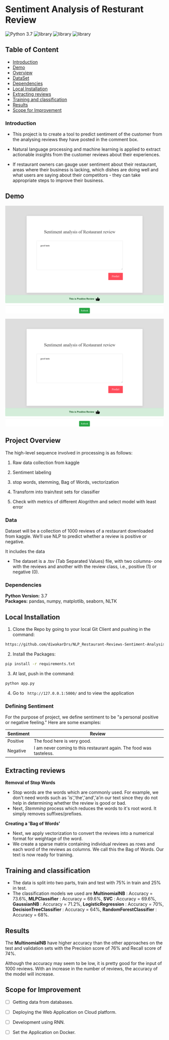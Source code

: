
# Sentiment Analysis of Resturant Review
![Python 3.7](https://img.shields.io/badge/Python-3.7-brightgreen.svg) ![library](https://img.shields.io/badge/Library-numpy-orange.svg) ![library](https://img.shields.io/badge/Library-matplotlib-blueviolet.svg) ![library](https://img.shields.io/badge/Library-NLTK-9cf.svg)


## Table of Content
  * [Introduction](#introduction)
  * [Demo](#demo)
  * [Overview](#project-overview)
  * [DataSet](#data)
  * [Dependencies](#dependencies)
  * [Local Installation](#local-installation)
  * [Extracting reviews](#extracting-reviews)
  * [Training and classification](#training-and-classification)
  * [Results](#results)
  * [Scope for Improvement](#scope-for-improvement)
  

### **Introduction**

- This project is to create a tool to predict sentiment of the customer from the analysing reviews they have posted in the comment box.

- Natural language processing and machine learning is applied to extract actionable insights from the customer reviews about their experiences.
- If restaurant owners can gauge user sentiment about their restaurant, areas where their business is lacking, which dishes are doing well and what users are saying about their competitors - they can take appropriate steps to improve their business.


## Demo
![](readme_resource/result.png)

<p align='center'>
 
 <img src = "https://github.com/diwakarDrs/NLP-Projects/blob/main/NLP_Restaurant-Reviews-Sentiment-Analysis/readme_resource/result.png" width = 600 alt="Resturant Review">
 </p>


## Project Overview 

The high-level sequence involved in processing is as follows:

1) Raw data collection from kaggle

2) Sentiment labeling

3) stop words, stemming, Bag of Words, vectorization

4)	Transform into train/test sets for classifier

5) Check with metrics of different Alogrithm  and select model with least error


### **Data**

Dataset will be a collection of 1000 reviews of a restaurant downloaded from kaggle. We’ll use NLP to predict whether a review is positive or negative.

It includes the data

- The dataset is a .tsv (Tab Separated Values) file, with two columns- one with the reviews and another with the review class, i.e., positive (1) or negative (0).


### **Dependencies**

**Python Version:** 3.7  
**Packages:** pandas, numpy, matplotlib, seaborn, NLTK


## Local Installation
1. Clone the Repo by going to your local Git Client and pushing in the command: 
```sh
https://github.com/diwakarDrs/NLP_Restaurant-Reviews-Sentiment-Analysis.git
```
2. Install the Packages: 
```sh
pip install -r requirements.txt
```
3. At last, push in the command:
```sh
python app.py
```
4. Go to ` http://127.0.0.1:5000/` and to view the application

### **Defining Sentiment**

For the purpose of project, we define sentiment to be &quot;a personal positive or negative feeling.&quot; Here are some examples:

| **Sentiment** | **Review** |
| --- | --- |
| Positive | The food here is very good. |
| Negative | I am never coming to this restaurant again. The food was tasteless. |

## Extracting reviews

**Removal of Stop Words**
- Stop words are the words which are commonly used. For example, we don't need words such as 'is','the','and','a’in our text since they do not help in determining whether the review is good or bad. 
- Next, *Stemming* process which reduces the words to it's root word. It simply removes suffixes/prefixes.

**Creating a 'Bag of Words’**
- Next, we apply vectorization to convert the reviews into a numerical format for weightage of the word.
- We create a sparse matrix containing individual reviews as rows and each word of the reviews as columns. We call this the Bag of Words. Our text is now ready for training.

## Training and classification

- The data is split into two parts, train and test with 75% in train and 25% in test. 
- The classification models we used are
 **MultinomialNB** : Accuracy = 73.6%, 
 **MLPClassifier** : Accuracy = 69.6%, 
 **SVC** : Accuracy = 69.6%, 
 **GaussianNB** : Accuracy = 71.2%, 
 **LogisticRegression** : Accuracy = 70%, 
 **DecisionTreeClassifier** : Accuracy = 64%, 
 **RandomForestClassifier** : Accuracy = 68%. 

## **Results**

The **MultinomialNB** have higher accuracy than the other approaches on the test and validation sets with the Precision score of 76% and Recall score of 74%.

Although the accuracy may seem to be low, it is pretty good for the input of 1000 reviews. With an increase in the number of reviews, the accuracy of the model will increase.

##  Scope for Improvement

-  [ ] Getting data from databases.
- [ ] Deploying the Web Application on Cloud platform.
- [ ] Development using RNN.
- [ ] Set the Application on Docker.

